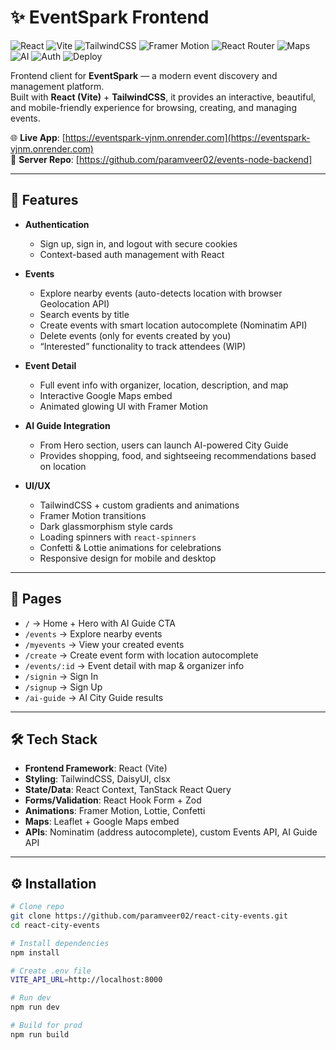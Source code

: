 # ✨ EventSpark Frontend

![React](https://img.shields.io/badge/React-19-blue?logo=react)
![Vite](https://img.shields.io/badge/Bundler-Vite-purple?logo=vite)
![TailwindCSS](https://img.shields.io/badge/UI-TailwindCSS-06B6D4?logo=tailwindcss)
![Framer Motion](https://img.shields.io/badge/Animations-Framer%20Motion-pink?logo=framer)
![React Router](https://img.shields.io/badge/Routing-React%20Router-red?logo=reactrouter)
![Maps](https://img.shields.io/badge/Maps-Leaflet%20%7C%20Google%20Maps-green?logo=googlemaps)
![AI](https://img.shields.io/badge/AI%20Integration-GenAI%20Guide-yellow?logo=google)
![Auth](https://img.shields.io/badge/Auth-Cookies%20%7C%20JWT-purple)
![Deploy](https://img.shields.io/badge/Deployed%20On-Render-blueviolet?logo=render)

Frontend client for **EventSpark** — a modern event discovery and management platform.  
Built with **React (Vite)** + **TailwindCSS**, it provides an interactive, beautiful, and mobile-friendly experience for browsing, creating, and managing events.

🌐 **Live App**: [https://eventspark-vjnm.onrender.com](https://eventspark-vjnm.onrender.com)  
🔗 **Server Repo**: [https://github.com/paramveer02/events-node-backend]


---

## 🚀 Features

- **Authentication**
  - Sign up, sign in, and logout with secure cookies
  - Context-based auth management with React

- **Events**
  - Explore nearby events (auto-detects location with browser Geolocation API)
  - Search events by title
  - Create events with smart location autocomplete (Nominatim API)
  - Delete events (only for events created by you)
  - “Interested” functionality to track attendees (WIP)

- **Event Detail**
  - Full event info with organizer, location, description, and map
  - Interactive Google Maps embed
  - Animated glowing UI with Framer Motion

- **AI Guide Integration**
  - From Hero section, users can launch AI-powered City Guide
  - Provides shopping, food, and sightseeing recommendations based on location

- **UI/UX**
  - TailwindCSS + custom gradients and animations
  - Framer Motion transitions
  - Dark glassmorphism style cards
  - Loading spinners with `react-spinners`
  - Confetti & Lottie animations for celebrations
  - Responsive design for mobile and desktop

---

## 📂 Pages

- `/` → Home + Hero with AI Guide CTA  
- `/events` → Explore nearby events  
- `/myevents` → View your created events  
- `/create` → Create event form with location autocomplete  
- `/events/:id` → Event detail with map & organizer info  
- `/signin` → Sign In  
- `/signup` → Sign Up  
- `/ai-guide` → AI City Guide results  

---

## 🛠️ Tech Stack

- **Frontend Framework**: React (Vite)  
- **Styling**: TailwindCSS, DaisyUI, clsx  
- **State/Data**: React Context, TanStack React Query  
- **Forms/Validation**: React Hook Form + Zod  
- **Animations**: Framer Motion, Lottie, Confetti  
- **Maps**: Leaflet + Google Maps embed  
- **APIs**: Nominatim (address autocomplete), custom Events API, AI Guide API  

---

## ⚙️ Installation

```bash
# Clone repo
git clone https://github.com/paramveer02/react-city-events.git
cd react-city-events

# Install dependencies
npm install

# Create .env file
VITE_API_URL=http://localhost:8000

# Run dev
npm run dev

# Build for prod
npm run build


